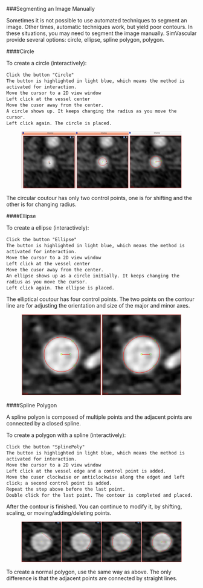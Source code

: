 ###Segmenting an Image Manually

Sometimes it is not possible to use automated techniques to segment an image. Other times, automatic techniques work, but yield poor contours. In these situations, you may need to segment the image manually. SimVascular provide several options: circle, ellipse, spline polygon, polygon.


####Circle

To create a circle (interactively):

	Click the button "Circle"
	The button is highlighted in light blue, which means the method is activated for interaction.
	Move the cursor to a 2D view window
	Left click at the vessel center
	Move the cusor away from the center.
	A circle shows up. It keeps changing the radius as you move the cursor.
	Left click again. The circle is placed.

<figure>
  <img class="svImg svImgXl"  src="documentation/modeling/imgs/segmentation/circle.png"> 
  <figcaption class="svCaption" ></figcaption>
</figure>

The circular coutour has only two control points, one is for shifting and the other is for changing radius.

####Ellipse

To create a ellipse (interactively):

	Click the button "Ellipse"
	The button is highlighted in light blue, which means the method is activated for interaction.
	Move the cursor to a 2D view window
	Left click at the vessel center
	Move the cusor away from the center.
	An ellipse shows up as a circle initially. It keeps changing the radius as you move the cursor.
	Left click again. The ellipse is placed.

The elliptical coutour has four control points. The two points on the contour line are for adjusting the orientation and size of the major and minor axes.

<figure>
  <img class="svImg svImgMd"  src="documentation/modeling/imgs/segmentation/ellipse.png"> 
  <figcaption class="svCaption" ></figcaption>
</figure>

####Spline Polygon

A spline polyon is composed of multiple points and the adjacent points are connected by a closed spline.

To create a polygon with a spline (interactively):

	Click the button "SplinePoly"
	The button is highlighted in light blue, which means the method is activated for interaction.
	Move the cursor to a 2D view window
	Left click at the vessel edge and a control point is added.
	Move the cusor clockwise or anticlockwise along the edget and left click; a second control point is added.
	Repeat the step above before the last point.
	Double click for the last point. The contour is completed and placed. 

After the contour is finished. You can continue to modify it, by shifting, scaling, or moving/adding/deleting points.

<figure>
  <img class="svImg svImgXl"  src="documentation/modeling/imgs/segmentation/splinepoly.png"> 
  <figcaption class="svCaption" ></figcaption>
</figure>


To create a normal polygon, use the same way as above. The only difference is that the adjacent points are connected by straight lines. 
